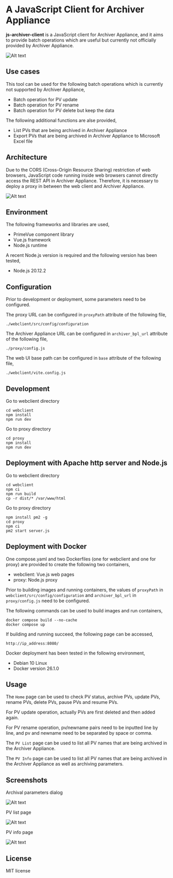 # A JavaScript Client for Archiver Appliance

**js-archiver-client** is a JavaScript client for Archiver Appliance, and it aims to provide batch operations which are useful but currently not officially provided by Archiver Appliance.

![Alt text](webclient/docs/screenshots/home_page.png?raw=true "Title")

## Use cases

This tool can be used for the following batch operations which is currently not supported by Archiver Appliance,

* Batch operation for PV update
* Batch operation for PV rename
* Batch operation for PV delete but keep the data

The following additional functions are alse provided,

* List PVs that are being archived in Archiver Appliance
* Export PVs that are being archived in Archiver Appliance to Microsoft Excel file

## Architecture

Due to the CORS (Cross-Origin Resource Sharing) restriction of web browsers, JavaScript code running inside web browsers cannot directly access the REST API in Archiver Appliance. Therefore, it is necessary to deploy a proxy in between the web client and Archiver Appliance.

![Alt text](webclient/docs/screenshots/architecture.png?raw=true "Title")

## Environment

The following frameworks and libraries are used,

* PrimeVue component library
* Vue.js framework
* Node.js runtime

A recent Node.js version is required and the following version has been tested,

* Node.js 20.12.2

## Configuration

Prior to development or deployment, some parameters need to be configured.

The proxy URL can be configured in `proxyPath` attribute of the following file,
```
./webclient/src/config/configuration
```

The Archiver Appliance URL can be configured in `archiver_bpl_url` attribute of the following file,
```
./proxy/config.js
```

The web UI base path can be configured in `base` attribute of the following file,
```
./webclient/vite.config.js
```

## Development

Go to webclient directory
```
cd webclient
npm install
npm run dev
```

Go to proxy directory
```
cd proxy
npm install
npm run dev
```

## Deployment with Apache http server and Node.js

Go to webclient directory
```
cd webclient
npm ci
npm run build
cp -r dist/* /var/www/html
```

Go to proxy directory
```
npm install pm2 -g
cd proxy
npm ci
pm2 start server.js
```

## Deployment with Docker

One compose.yaml and two Dockerfiles (one for webclient and one for proxy) are provided to create the following two containers,

* webclient: Vue.js web pages
* proxy: Node.js proxy

Prior to building images and running containers, the values of `proxyPath` in `webclient/src/config/configuration` and `archiver_bpl_url` in `proxy/config.js` need to be configured.

The following commands can be used to build images and run containers,

```
docker compose build --no-cache
docker compose up
```

If building and running succeed, the following page can be accessed,

```
http://ip_address:8080/
```

Docker deployment has been tested in the following environment,

* Debian 10 Linux
* Docker version 26.1.0

## Usage

The `Home` page can be used to check PV status, archive PVs, update PVs, rename PVs, delete PVs, pause PVs and resume PVs.

For PV update operation, actually PVs are first deleted and then added again.

For PV rename operation, pv/newname pairs need to be inputted line by line, and pv and newname need to be separated by space or comma.

The `PV List` page can be used to list all PV names that are being archived in the Archiver Appliance.

The `PV Info` page can be used to list all PV names that are being archived in the Archiver Appliance as well as archiving parameters.

## Screenshots

Archival parameters dialog

![Alt text](webclient/docs/screenshots/archival_parameters_dialog.png?raw=true "Title")

PV list page

![Alt text](webclient/docs/screenshots/pv_list_page.png?raw=true "Title")

PV info page

![Alt text](webclient/docs/screenshots/pv_info_page.png?raw=true "Title")

## License
MIT license